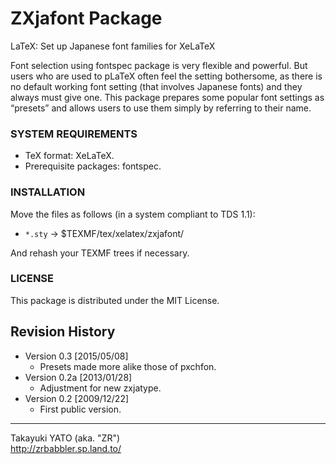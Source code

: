 ZXjafont Package
================

LaTeX: Set up Japanese font families for XeLaTeX

Font selection using fontspec package is very flexible and powerful.
But users who are used to pLaTeX often feel the setting bothersome,
as there is no default working font setting (that involves Japanese
fonts) and they always must give one. This package prepares some
popular font settings as “presets” and allows users to use them
simply by referring to their name.

### SYSTEM REQUIREMENTS

  - TeX format: XeLaTeX.
  - Prerequisite packages: fontspec.

### INSTALLATION

Move the files as follows (in a system compliant to TDS 1.1):

  - `*.sty`   → $TEXMF/tex/xelatex/zxjafont/

And rehash your TEXMF trees if necessary.

### LICENSE

This package is distributed under the MIT License.

Revision History
----------------

  * Version 0.3  [2015/05/08]
      - Presets made more alike those of pxchfon.
  * Version 0.2a [2013/01/28]
      - Adjustment for new zxjatype.
  * Version 0.2  [2009/12/22]
      - First public version.

--------------------
Takayuki YATO (aka. "ZR")  
http://zrbabbler.sp.land.to/
